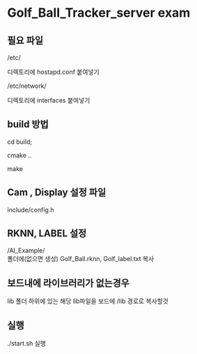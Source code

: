 # Golf_Ball_Tracker_server exam

## 필요 파일
/etc/  

디렉토리에 hostapd.conf 붙여넣기  

/etc/network/  

디렉토리에 interfaces 붙여넣기


## build 방법

cd build;

cmake ..

make

## Cam , Display 설정 파일 
include/config.h

## RKNN, LABEL 설정
/AI_Example/  
폴더에(없으면 생성) Golf_Ball.rknn, Golf_label.txt 복사

## 보드내에 라이브러리가 없는경우 
lib 폴더 하위에 있는 해당 lib파일을 보드에 /lib 경로로 복사할것

## 실행
./start.sh 실행

